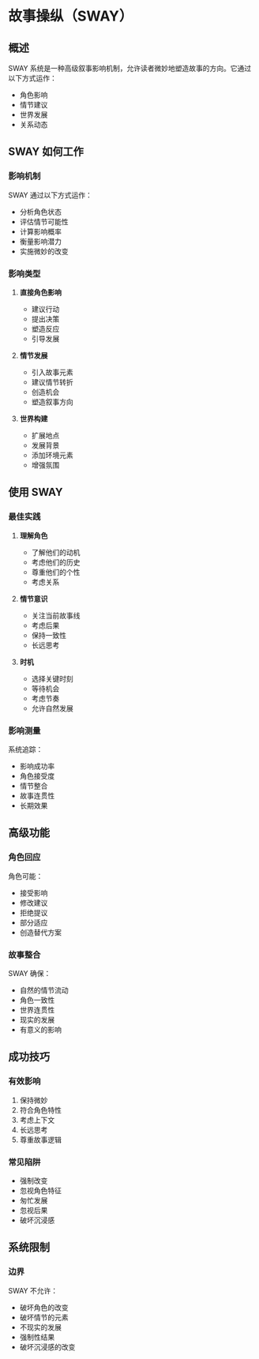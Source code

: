 # 故事操纵（SWAY）

## 概述

SWAY 系统是一种高级叙事影响机制，允许读者微妙地塑造故事的方向。它通过以下方式运作：
- 角色影响
- 情节建议
- 世界发展
- 关系动态

## SWAY 如何工作

### 影响机制
SWAY 通过以下方式运作：
- 分析角色状态
- 评估情节可能性
- 计算影响概率
- 衡量影响潜力
- 实施微妙的改变

### 影响类型
1. **直接角色影响**
   - 建议行动
   - 提出决策
   - 塑造反应
   - 引导发展

2. **情节发展**
   - 引入故事元素
   - 建议情节转折
   - 创造机会
   - 塑造叙事方向

3. **世界构建**
   - 扩展地点
   - 发展背景
   - 添加环境元素
   - 增强氛围

## 使用 SWAY

### 最佳实践
1. **理解角色**
   - 了解他们的动机
   - 考虑他们的历史
   - 尊重他们的个性
   - 考虑关系

2. **情节意识**
   - 关注当前故事线
   - 考虑后果
   - 保持一致性
   - 长远思考

3. **时机**
   - 选择关键时刻
   - 等待机会
   - 考虑节奏
   - 允许自然发展

### 影响测量

系统追踪：
- 影响成功率
- 角色接受度
- 情节整合
- 故事连贯性
- 长期效果

## 高级功能

### 角色回应
角色可能：
- 接受影响
- 修改建议
- 拒绝提议
- 部分适应
- 创造替代方案

### 故事整合
SWAY 确保：
- 自然的情节流动
- 角色一致性
- 世界连贯性
- 现实的发展
- 有意义的影响

## 成功技巧

### 有效影响
1. 保持微妙
2. 符合角色特性
3. 考虑上下文
4. 长远思考
5. 尊重故事逻辑

### 常见陷阱
- 强制改变
- 忽视角色特征
- 匆忙发展
- 忽视后果
- 破坏沉浸感

## 系统限制

### 边界
SWAY 不允许：
- 破坏角色的改变
- 破坏情节的元素
- 不现实的发展
- 强制性结果
- 破坏沉浸感的改变 